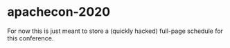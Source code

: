 # apachecon-2020
For now this is just meant to store a (quickly hacked) full-page schedule for this conference.
